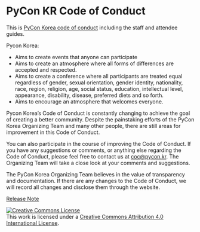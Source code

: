 PyCon KR Code of Conduct 
=====================
This is [PyCon Korea code of conduct](https://github.com/pythonkr/pycon-code-of-conduct/blob/english/code_of_conduct.md) including the staff and attendee guides.

Pycon Korea:
*   Aims to create events that anyone can participate
*   Aims to create an atmosphere where all forms of differences are accepted and respected.
*    Aims to create a conference where all participants are treated equal regardless of gender, sexual orientation, gender identity, nationality, race, region, religion, age, social status, education, intellectual level, appearance, disability, disease, preferred diets and so forth.
*   Aims to encourage an atmosphere that welcomes everyone.

Pycon Korea’s Code of Conduct is constantly changing to achieve the goal of creating a better community. Despite the painstaking efforts of the PyCon Korea Organizing Team and many other people, there are still areas for improvement in this Code of Conduct.

You can also participate in the course of improving the Code of Conduct. If you have any suggestions or comments, or anything else regarding the Code of Conduct, please feel free to contact us at [coc@pycon.kr](mailto:coc@pycon.kr). The Organizing Team will take a close look at your comments and suggestions. 

The PyCon Korea Organizing Team believes in the value of transparency and documentation. If there are any changes to the Code of Conduct, we will record all changes and disclose them through the website.   
    
[Release Note](https://github.com/pythonkr/pycon-code-of-conduct/releases)  
      
<a rel="license" href="http://creativecommons.org/licenses/by/4.0/"><img alt="Creative Commons License" style="border-width:0" src="https://i.creativecommons.org/l/by/4.0/88x31.png" /></a><br />This work is licensed under a <a rel="license" href="http://creativecommons.org/licenses/by/4.0/">Creative Commons Attribution 4.0 International License</a>.